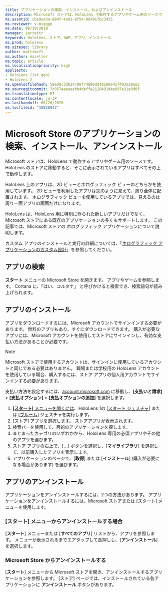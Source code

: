 ```yaml
---
title: アプリケーションの検索、インストール、およびアンインストール
description: Microsoft ストアは、HoloLens で動作するアプリやゲーム用のソースです。  Holographic アプリの検索、インストール、アンインストールの詳細については、こちらを参照してください。
ms.assetid: cbe9aa3a-884f-4a92-bf54-8d4917bc3435
ms.reviewer: v-miegge
ms.date: 08/30/2019
manager: jarrettr
keywords: Hololens、ストア、UWP、アプリ、インストール
ms.prod: hololens
ms.sitesec: library
author: mattzmsft
ms.author: mazeller
ms.topic: article
ms.localizationpriority: high
appliesto:
- HoloLens (1st gen)
- HoloLens 2
ms.openlocfilehash: 58ed8c3d024708f74896dd48100e41f403a20ae3
ms.sourcegitcommit: 7c057aeeaeebb4daffa2120491d4e897a31e8d0f
ms.translationtype: HT
ms.contentlocale: ja-JP
ms.lasthandoff: 06/26/2020
ms.locfileid: "10828842"
---
```

# Microsoft Store のアプリケーションの検索、インストール、アンインストール

Microsoft ストアは、HoloLens で動作するアプリやゲーム用のソースです。 HoloLens のストアに移動すると、そこに表示されているアプリはすべてその上で動作します。

HoloLens 上のアプリは、2D ビューとホログラフィック ビューのどちらかを使用しています。 2D ビューを利用したアプリは窓のように見えて、周り全体に配置されます。 ホログラフィック ビューを使用しているアプリでは、見えるのは周り一面アプリの画面だけになります。

HoloLens は、HoloLens 用に特別に作られた新しいアプリだけでなく、Microsoft ストアにある既存のアプリケーションの多くもサポートします。  この記事では、Microsoft ストアの ホログラフィック アプリケーションについて説明します。

カスタム アプリのインストールと実行の詳細については、「[ホログラフィック アプリケーションのカスタム設計](holographic-custom-apps.md)」を参照してください。

## アプリの検索

**スタート** メニューの Microsoft Store を開きます。 アプリやゲームを参照します。 Cortana に、「はい、コルタナ」 と呼びかけると検索でき、検索語句が読み上げられます。

## アプリのインストール

アプリをダウンロードするには、Microsoft アカウントでサインインする必要があります。 無料のアプリもあり、すぐにダウンロードできます。 購入が必要なアプリには、Microsoft アカウントを使用してストアにサインインし、有効な支払い方法があることが必要です。
> [!NOTE]
> Microsoft ストアで使用するアカウントは、サインインに使用しているアカウントと同じである必要はありません。 職場または学校用の HoloLens アカウントを使用している場合、購入するには、ストア アプリの個人用アカウントでサインインする必要があります。

支払い方法を設定するには、[account.microsoft.com](https://account.microsoft.com/) に移動し、**[支払いと請求]** > **[支払オプション]** > **[支払オプションの追加]** を選択します。

1. [**[スタート]** メニューを開くには](holographic-home.md)、HoloLens 1の [[スタート ジェスチャ]](https://docs.microsoft.com/hololens/hololens2-basic-usage#start-gesture) または [[ブルーム]](hololens1-basic-usage.md) ジェスチャを実行します。
1. [ストア] アプリを選択します。 ストアアプリが表示されます。
  1. 検索バーを使用して、目的のアプリケーションを探します。 
  1. まとまったカテゴリのいずれかから、HoloLens 専用の必須アプリやその他のアプリを選びます。
  1. ストア アプリの右上で、[**...**] ボタンを選択し、[**マイライブラリ**] を選択して、以前購入したアプリを表示します。
1. アプリケーションのページで、[**取得**] または [**インストール**] (購入が必要になる場合があります) を選びます。

## アプリのアンインストール

アプリケーションをアンインストールするには、2つの方法があります。  アプリケーションをアンインストールするには、Microsoft ストアまたは [スタート] メニューを使用します。

### [スタート] メニューからアンインストールする場合

[**スタート**] メニューまたは [**すべてのアプリ**] リストから、アプリを参照します。 メニューが表示されるまでエアタップして長押しし、[**アンインストール**] を選択します。

### Microsoft Store からアンインストールする

[**スタート**] メニューから Microsoft ストアを開き、アンインストールするアプリケーションを参照します。  [ストア] ページでは、インストールされている各アプリケーションに **アンインストール** ボタンがあります。
